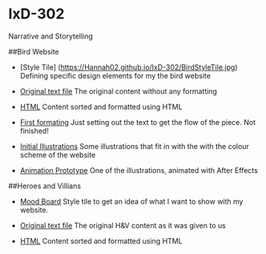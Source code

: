 # IxD-302
Narrative and Storytelling

##Bird Website

- [Style Tile] (https://Hannah02.github.io/IxD-302/BirdStyleTile.jpg) 
Defining specific design elements for my the bird website

- [Original text file](https://Hannah02.github.io/IxD-302/finding-an-extinct-new-zealand-bird.txt)
The original content without any formatting

- [HTML](https://Hannah02.github.io/IxD-302/finding-an-extinct-new-zealand-bird.html)
Content sorted and formatted using HTML

- [First formating](https://Hannah02.github.io/IxD-302/Bird/index.html)
Just setting out the text to get the flow of the piece. Not finished!

- [Initial Illustrations](https://Hannah02.github.io/IxD-302/NZ.jpg)
Some illustrations that fit in with the with the colour scheme of the website

- [Animation Prototype](https://dribbble.com/shots/3025492-Landscape-for-New-Zealand-Bird-Project)
One of the illustrations, animated with After Effects

##Heroes and Villians

- [Mood Board](https://niice.co/m/94ca86dbd05687d149b4b5aea6fbe644)
Style tile to get an idea of what I want to show with my website.

- [Original text file](https://Hannah02.github.io/IxD-302/HeroesMarkup/HTMLandSemantics.pdf)
The original H&V content as it was given to us

- [HTML](https://Hannah02.github.io/IxD-302/HeroesMarkup/index.html)
Content sorted and formatted using HTML
